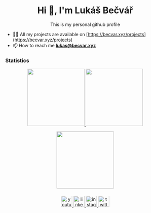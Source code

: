 <h1 align="center">Hi 👋, I'm Lukáš Bečvář</h1>
<p align="center">This is my personal github profile</p>

 - 👨‍💻 All my projects are available on [https://becvar.xyz/projects](https://becvar.xyz/projects)
 - 📫 How to reach me **lukas@becvar.xyz**

### Statistics
<p align="center">
  <a href="https://github.com/lordbecvold">
    <img height="180em" src="https://github-readme-stats-eight-theta.vercel.app/api?username=lordbecvold&show_icons=true&theme=algolia&include_all_commits=true&count_private=true"/>
  </a>
  <a href="https://github.com/lordbecvold">
    <img height="180em" src="https://github-readme-stats-eight-theta.vercel.app/api/top-langs/?username=lordbecvold&layout=compact&langs_count=8&theme=algolia"/>
  </a>
</p>

<p align="center">
  <img height="180em" src="https://github-readme-streak-stats.herokuapp.com/?user=lordbecvold&theme=dark&hide_border=true"/>
</p>

###
<div align="center">
  <a href="https://www.youtube.com/channel/UCcALaaQqdBlcR4-tGxavCvQ" target="_blank">
    <img src="https://img.shields.io/static/v1?message=Youtube&logo=youtube&label=&color=FF0000&logoColor=white&labelColor=&style=for-the-badge" height="35" alt="youtube logo"  />
  </a>
  <a href="https://www.linkedin.com/in/luk%C3%A1%C5%A1-be%C4%8Dv%C3%A1%C5%99-29900a204/" target="_blank">
    <img src="https://img.shields.io/static/v1?message=LinkedIn&logo=linkedin&label=&color=0077B5&logoColor=white&labelColor=&style=for-the-badge" height="35" alt="linkedin logo"  />
  </a>
  <a href="https://www.instagram.com/lordbecvold" target="_blank">
    <img src="https://img.shields.io/static/v1?message=Instagram&logo=instagram&label=&color=E4405F&logoColor=white&labelColor=&style=for-the-badge" height="35" alt="instagram logo"  />
  </a>
  <a href="https://twitter.com/lordbecvold" target="_blank">
    <img src="https://img.shields.io/static/v1?message=Twitter&logo=twitter&label=&color=1DA1F2&logoColor=white&labelColor=&style=for-the-badge" height="35" alt="twitter logo"  />
  </a>
</div>
